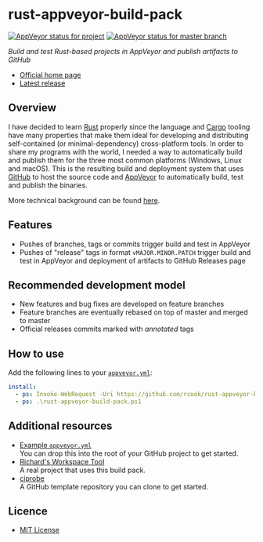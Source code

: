 # rust-appveyor-build-pack

[![AppVeyor status for project](https://ci.appveyor.com/api/projects/status/w2nmlj9ljfkp10kh?svg=true)][status-project]
[![AppVeyor status for master branch](https://ci.appveyor.com/api/projects/status/w2nmlj9ljfkp10kh/branch/master?svg=true)][status-master]

_Build and test Rust-based projects in AppVeyor and publish artifacts to GitHub_

* [Official home page][home]
* [Latest release][latest]

## Overview

I have decided to learn [Rust][rust] properly since the language and [Cargo] tooling have many properties that make them ideal for developing and distributing self-contained (or minimal-dependency) cross-platform tools. In order to share my programs with the world, I needed a way to automatically build and publish them for the three most common platforms (Windows, Linux and macOS). This is the resulting build and deployment system that uses [GitHub][github] to host the source code and [AppVeyor][appveyor] to automatically build, test and publish the binaries.

More technical background can be found [here][background].

## Features

* Pushes of branches, tags or commits trigger build and test in AppVeyor
* Pushes of "release" tags in format `vMAJOR.MINOR.PATCH` trigger build and test in AppVeyor and deployment of artifacts to GitHub Releases page

## Recommended development model

* New features and bug fixes are developed on feature branches
* Feature branches are eventually rebased on top of master and merged to master
* Official releases commits marked with _annotated_ tags

## How to use

Add the following lines to your [`appveyor.yml`][appveyor-yml]:

```yaml
install:
  - ps: Invoke-WebRequest -Uri https://github.com/rcook/rust-appveyor-build-pack/releases/latest/download/rust-appveyor-build-pack.ps1 -OutFile rust-appveyor-build-pack.ps1
  - ps: .\rust-appveyor-build-pack.ps1
```

## Additional resources

* [Example `appveyor.yml`][appveyor-yml-example] \
  You can drop this into the root of your GitHub project to get started.
* [Richard's Workspace Tool][rws] \
  A real project that uses this build pack.
* [ciprobe][ciprobe] \
  A GitHub template repository you can clone to get started.

## Licence

* [MIT License][licence]

[appveyor]: https://appveyor.com/
[appveyor-yml]: https://www.appveyor.com/docs/appveyor-yml/
[appveyor-yml-example]: appveyor.yml.example
[background]: BACKGROUND.md
[cargo]: https://doc.rust-lang.org/cargo/
[ciprobe]: https://github.com/rcook/ciprobe
[github]: https://github.com/
[home]: https://github.com/rcook/rust-appveyor-build-pack
[latest]: https://github.com/rcook/rust-appveyor-build-pack/releases/latest
[licence]: LICENSE
[rust]: https://www.rust-lang.org/
[rws]: https://github.com/rcook/rws
[status-project]: https://ci.appveyor.com/project/rcook/rust-appveyor-build-pack
[status-master]: https://ci.appveyor.com/project/rcook/rust-appveyor-build-pack/branch/master
